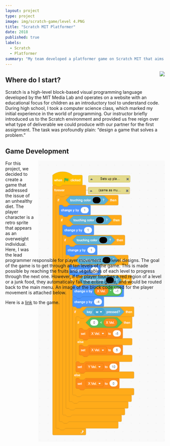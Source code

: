 ```yaml
---
layout: project
type: project
image: img/scratch-game/level 4.PNG
title: "Scratch MIT Platformer"
date: 2018
published: true
labels:
  - Scratch
  - Platformer 
summary: "My team developed a platformer game on Scratch MIT that aims to help the user's character lose weight in a series of levels where the player must avoid unhealthy meal choices, instead opting for a well-balanced diet."
---
```


<div style="float: right; margin-left: 10px;">
  <img width="350px" class="rounded" src="https://raw.githack.com/k-deguz/k-deguz.github.io/main/img/scratch-game/title.PNG">
</div>

## Where do I start?

Scratch is a high-level block-based visual programming language developed by the MIT Media Lab and operates on a website with an educational focus for children as an introductory tool to understand code. During high school, I took a computer science class, which marked my initial experience in the world of programming. Our instructor briefly introduced us to the Scratch environment and provided us free reign over what type of deliverable we could produce with our partner for the first assignment. The task was profoundly plain: “design a game that solves a problem.” 

## Game Development

<div style="float: right; margin-left: 10px; max-height: 300px;">
  <img width="400px" class="rounded" src="https://raw.githubusercontent.com/k-deguz/k-deguz.github.io/main/img/scratch-game/scratch%20code%201.PNG">
</div>

For this project, we decided to create a game that addressed the issue of an unhealthy diet. The player character is a retro sprite that appears as an overweight individual. Here, I was the lead programmer responsible for player movement and level designs. The goal of the game is to get through all ten levels of the game. This is made possible by reaching the fruits and vegetables of each level to progress through the next one. However, if the player touches a red region of a level or a junk food, they automatically fail the entire game, and would be routed back to the main menu. An image of the block code used for the player movement is attached below. 

Here is a [link](https://scratch.mit.edu/projects/248152797/) to the game. 
